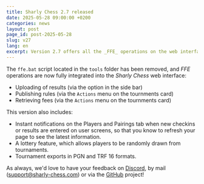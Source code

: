 ```yaml
---
title: Sharly Chess 2.7 released
date: 2025-05-28 09:00:00 +0200
categories: news
layout: post
page_id: post-2025-05-28
slug: v27
lang: en
excerpt: Version 2.7 offers all the _FFE_ operations on the web interface, it also brings the lottery and PGN/TRF16 exports.
---
```


The `ffe.bat` script located in the `tools` folder has been removed, and _FFE_ operations are now fully integrated into the _Sharly Chess_ web interface:

- Uploading of results (via the option in the side bar)
- Publishing rules (via the `Actions` menu on the tournments card)
- Retrieving fees (via the `Actions` menu on the tournments card)

This version also includes:
- Instant notifications on the Players and Pairings tab when new checkins or results are entered on user screens, so that you know to refresh your page to see the latest information.
- A lottery feature, which allows players to be randomly drawn from tournaments.
- Tournament exports in PGN and TRF 16 formats.

As always, we'd love to have your feedback on [Discord](https://discord.gg/WGG87eJzQZ), by mail ([support@sharly-chess.com](mailto:support@sharly-chess.com)) or via the [GitHub](https://github.com/sharly-chess/sharly-chess/issues) project!

